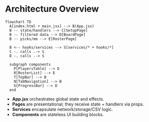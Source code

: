 # Architecture Overview

```mermaid
flowchart TD
  A[index.html + main.jsx] --> B(App.jsx)
  B -- state/handlers --> C[SetupPage]
  B -- filtered data --> D[BoardPage]
  B -- picks/me --> E[RosterPage]

  B <-- hooks/services --> S[services/* + hooks/*]
  C -. calls .-> S
  D -. calls .-> S

  subgraph components
    P[PlayersTable] --> D
    R[RosterList] --> E
    T[TopBar] --> B
    N[TabNavigation] --> B
    G[ProgressBar] --> D
  end
```

- **App.jsx** orchestrates global state and effects.
- **Pages** are presentational; they receive state + handlers via props.
- **Services** encapsulate network/storage/CSV logic.
- **Components** are stateless UI building blocks.
